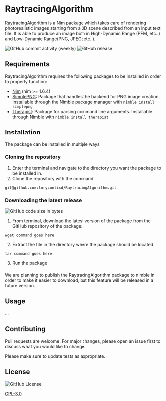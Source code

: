 # RaytracingAlgorithm

RaytracingAlgorithm is a Nim package which takes care of rendering photorealistic images starting from a 3D scene described from an input text file.
It is able to produce an image both in High-Dynamic Range (PFM, etc..) and Low-Dynamic Range(PNG, JPEG; etc..).

![GitHub commit activity (weekly)](https://img.shields.io/github/commit-activity/w/lorycontixd/RaytracingAlgorithm)
![GitHub release](https://img.shields.io/github/v/release/lorycontixd/RaytracingAlgorithm)

## Requirements
RaytracingAlgorithm requires the following packages to be installed in order to properly function:
- [Nim](https://nim-lang.org/) (nim >= 1.6.4)
- [SimplePNG](https://github.com/jrenner/nim-simplepng): Package that handles the backend for PNG image creation. Installable through the Nimble package manager with ```nimble install simplepng```
- [Therapist](https://maxgrenderjones.bitbucket.io/therapist/latest/therapist.html): Package for parsing command line arguments. Installable through Nimble with ```nimble install therapist```

## Installation

The package can be installed in multiple ways
### Cloning the repository
1. Enter the terminal and navigate to the directory you want the package to be installed in.
2. Clone the repository with the command
```
git@github.com:lorycontixd/RaytracingAlgorithm.git
```

### Downloading the latest release
![GitHub code size in bytes](https://img.shields.io/github/languages/code-size/lorycontixd/RaytracingAlgorithm?color=green&label=Repo%20size&style=plastic)


1. From terminal, download the latest version of the package from the GitHub repository of the package:
```
wget command goes here
```
2. Extract the file in the directory where the package should be located
```
tar command goes here
```
3. Run the package

###
We are planning to publish the RaytracingAlgorithm package to nimble in order to make it easier to download, but this feature will be released in a future version.


## Usage
...


## Contributing
Pull requests are welcome. For major changes, please open an issue first to discuss what you would like to change.

Please make sure to update tests as appropriate.

## License
![GitHub License](https://img.shields.io/github/license/lorycontixd/RaytracingAlgorithm)

[GPL-3.0](https://choosealicense.com/licenses/gpl-3.0/)